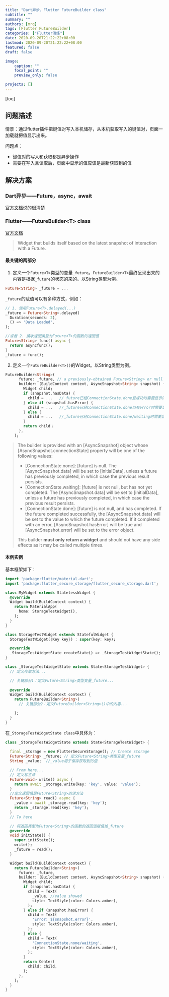 ```yaml
---
title: "Dart异步、Flutter FutureBuilder class"
subtitle: ""
summary: ""
authors: [mrq]
tags: [Flutter FutureBuilder]
categories: ["Flutter演练"]
date: 2020-09-20T21:22:22+08:00
lastmod: 2020-09-20T21:22:22+08:00
featured: false
draft: false

image:
    caption: ""
    focal_point: ""
    preview_only: false

projects: []
---
```


[toc]

## 问题描述

情景：通过flutter插件把键值对写入本机储存，从本机获取写入的键值对，页面一加载就把值显示出来。  

问题点：

- 键值对的写入和获取都是异步操作
- 需要在写入且读取后，页面中显示的值应该是最新获取到的值

## 解决方案

### Dart异步——Future，async，await

[官方文档](https://dart.dev/codelabs/async-await)说的很清楚

### Flutter——FutureBuilder\<T\> class

[官方文档](https://api.flutter.dev/flutter/widgets/FutureBuilder-class.html)
>Widget that builds itself based on the latest snapshot of interaction with a Future.  

#### 最关键的两部分

1. 定义一个`Future<T>`类型的变量`_future`。`FutureBuilder<T>`最终呈现出来的内容是根据`_future`的状态的来的。以String类型为例。

```dart
Future<String> _future = ...
```

`_future`的赋值可以有多种方式，例如：

```dart
// 1. 使用Future<T>.delayed(...)
_future = Future<String>.delayed(
  Duration(seconds: 2),
  () => 'Data Loaded',
);

//或者 2. 接收返回类型为Future<T>的函数的返回值
Future<String> func() async {
  return asyncfunc();
}
_future = func();

```

2. 定义一个`FutureBuilder<T>()`的Widget。以String类型为例。

```dart
FutureBuilder<String>(
      future: _future, // a previously-obtained Future<String> or null
      builder: (BuildContext context, AsyncSnapshot<String> snapshot) {
        Widget child;
        if (snapshot.hasData) {
          child = ...   //_future已经ConnectionState.done且成功时需要显示的页面内容
        } else if (snapshot.hasError) {
          child = ...   //_future已经ConnectionState.done但有error时需要显示的页面内容
        } else {
          child = ...   //_future已经ConnectionState.none/waiting时需要显示的页面内容
        }
        return child；
      },
    );
```

>The builder is provided with an [AsyncSnapshot] object whose [AsyncSnapshot.connectionState] property will be one of the following values:
>- [ConnectionState.none]: [future] is null. The [AsyncSnapshot.data] will be set to [initialData], unless a future has previously completed, in which case the previous result persists.
>- [ConnectionState.waiting]: [future] is not null, but has not yet completed. The [AsyncSnapshot.data] will be set to [initialData], unless a future has previously completed, in which case the previous result persists.
>- [ConnectionState.done]: [future] is not null, and has completed. If the future completed successfully, the [AsyncSnapshot.data] will be set to the value to which the future completed. If it completed with an error, [AsyncSnapshot.hasError] will be true and [AsyncSnapshot.error] will be set to the error object.  
> 
>This builder **must only return a widget** and should not have any side effects as it may be called multiple times.

#### 本例实例

基本框架如下：

```dart
import 'package:flutter/material.dart';
import 'package:flutter_secure_storage/flutter_secure_storage.dart';

class MyWidget extends StatelessWidget {
  @override
  Widget build(BuildContext context) {
    return MaterialApp(
      home: StorageTestWidget(),
    );
  }
}

class StorageTestWidget extends StatefulWidget {
  StorageTestWidget({Key key}) : super(key: key);

  @override
  _StorageTestWidgetState createState() => _StorageTestWidgetState();
}

class _StorageTestWidgetState extends State<StorageTestWidget> {
  // 定义存取方法...

  // 关键部分1：定义Future<String>类型变量_future...
  
  @override
  Widget build(BuildContext context) {
    return FutureBuilder<String>(
      // 关键部分2：定义FutureBuilder<String>()中的内容...

    );
  }
}
```

在`_StorageTestWidgetState class`中具体为：

```dart
class _StorageTestWidgetState extends State<StorageTestWidget> {
  
  final _storage = new FlutterSecureStorage(); // Create storage
  Future<String> _future; // 定义Future<String>类型变量_future
  String _value;  //_value用于保存获取到的值

  // From here...
  // 定义写方法
  Future<void> write() async {
    return await _storage.write(key: 'key', value: 'value');
  }
  //定义返回值是Future<String>的读方法
  Future<String> read() async {
    _value = await _storage.read(key: 'key');
    return _storage.read(key: 'key');
  }
  // To here

  // 将返回类型为Future<String>的函数的返回值赋值给_future
  @override
  void initState() {
    super.initState();
    write();
    _future = read();
  }

  Widget build(BuildContext context) {
    return FutureBuilder<String>(
      future: _future,
      builder: (BuildContext context, AsyncSnapshot<String> snapshot) {
        Widget child;
        if (snapshot.hasData) {
          child = Text(
            _value, //value showed
            style: TextStyle(color: Colors.amber),
          );
        } else if (snapshot.hasError) {
          child = Text(
            'Error: ${snapshot.error}',
            style: TextStyle(color: Colors.amber),
          );
        } else {
          child = Text(
            'ConnectionState.none/waiting',
            style: TextStyle(color: Colors.amber),
          );
        }
        return Center(
          child: child,
        );
      },
    );
  }
}
```
